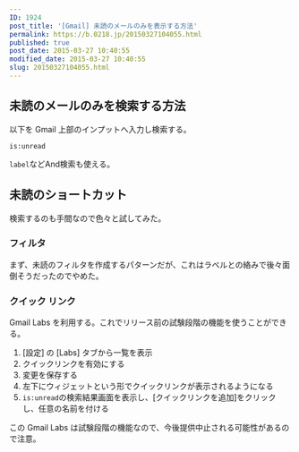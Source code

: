 ```yaml
---
ID: 1924
post_title: '[Gmail] 未読のメールのみを表示する方法'
permalink: https://b.0218.jp/20150327104055.html
published: true
post_date: 2015-03-27 10:40:55
modified_date: 2015-03-27 10:40:55
slug: 20150327104055.html
---
```

<!--more-->

<h2>未読のメールのみを検索する方法</h2>

以下を Gmail 上部のインプットへ入力し検索する。

<pre><code>is:unread
</code></pre>

<code>label</code>などAnd検索も使える。

<h2>未読のショートカット</h2>

検索するのも手間なので色々と試してみた。

<h3>フィルタ</h3>

まず、未読のフィルタを作成するパターンだが、これはラベルとの絡みで後々面倒そうだったのでやめた。

<h3>クイック リンク</h3>

Gmail Labs を利用する。これでリリース前の試験段階の機能を使うことができる。

<ol>
 <li>[設定] の [Labs] タブから一覧を表示</li>
 <li>クイックリンクを有効にする</li>
 <li>変更を保存する</li>
 <li>左下にウィジェットという形でクイックリンクが表示されるようになる</li>
 <li><code>is:unread</code>の検索結果画面を表示し、[クイックリンクを追加]をクリックし、任意の名前を付ける</li>
</ol>

この Gmail Labs は試験段階の機能なので、今後提供中止される可能性があるので注意。